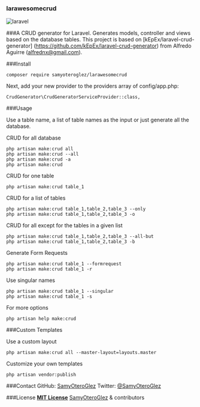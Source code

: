 ### larawesomecrud

![laravel](https://cloud.githubusercontent.com/assets/8644532/22171498/74ab9b60-df5d-11e6-8e20-4617a38a8fec.png)

###A CRUD generator for Laravel. Generates models, controller and views based on the database tables. 
This project is based on [kEpEx/laravel-crud-generator] (https://github.com/kEpEx/laravel-crud-generator) from
Alfredo Aguirre (alfrednx@gmail.com).

###Install

	composer require samyoteroglez/larawesomecrud


Next, add your new provider to the providers array of config/app.php:

    CrudGenerator\CrudGeneratorServiceProvider::class,


###Usage

Use a table name, a list of table names as the input or just generate all the database.

CRUD for all database

	php artisan make:crud all
	php artisan make:crud --all
	php artisan make:crud -a
	php artisan make:crud

CRUD for one table

	php artisan make:crud table_1
	
CRUD for a list of tables

	php artisan make:crud table_1,table_2,table_3 --only
	php artisan make:crud table_1,table_2,table_3 -o

CRUD for all except for the tables in a given list

	php artisan make:crud table_1,table_2,table_3 --all-but
	php artisan make:crud table_1,table_2,table_3 -b

Generate Form Requests

	php artisan make:crud table_1 --formrequest
	php artisan make:crud table_1 -r

Use singular names

	php artisan make:crud table_1 --singular
	php artisan make:crud table_1 -s

For more options 

	php artisan help make:crud

###Custom Templates

Use a custom layout

	php artisan make:crud all --master-layout=layouts.master 

Customize your own templates

    php artisan vendor:publish

###Contact
GitHub: [SamyOteroGlez](http://github.com/SamyOteroGlez)
Twitter: [@SamyOteroGlez](@SamyOteroGlez)

###License
**[MIT License](./LICENSE)**
[SamyOteroGlez](http://github.com/SamyOteroGlez) & contributors
